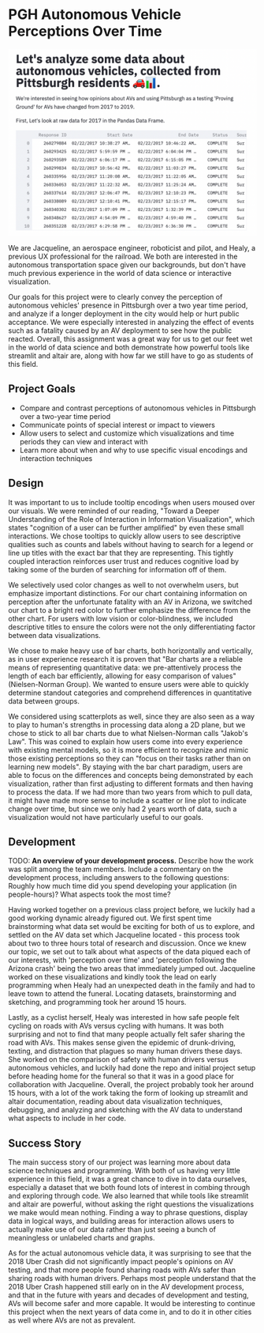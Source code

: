 # PGH Autonomous Vehicle Perceptions Over Time
![A screenshot of your application. Could be a GIF.](screenshot.png)

We are Jacqueline, an aerospace engineer, roboticist and pilot, and Healy, a previous UX professional for the railroad. We both are interested in the autonomous transportation space given our backgrounds, but don't have much previous experience in the world of data science or interactive visualization.  

Our goals for this project were to clearly convey the perception of autonomous vehicles' presence in Pittsburgh over a two year time period, and analyze if a longer deployment in the city would help or hurt public acceptance. We were especially interested in analyzing the effect of events such as a fatality caused by an AV deployment to see how the public reacted. Overall, this assignment was a great way for us to get our feet wet in the world of data science and both demonstrate how powerful tools like streamlit and altair are, along with how far we still have to go as students of this field. 

## Project Goals

- Compare and contrast perceptions of autonomous vehicles in Pittsburgh over a two-year time period
- Communicate points of special interest or impact to viewers 
- Allow users to select and customize which visualizations and time periods they can view and interact with
- Learn more about when and why to use specific visual encodings and interaction techniques 


## Design

It was important to us to include tooltip encodings when users moused over our visuals. We were reminded of our reading, "Toward a Deeper Understanding of the Role of Interaction in Information Visualization", which states "cognition of a user can be further amplified" by even these small interactions. We chose tooltips to quickly allow users to see descriptive qualities such as counts and labels without having to search for a legend or line up titles with the exact bar that they are representing. This tightly coupled interaction reinforces user trust and reduces cognitive load by taking some of the burden of searching for information off of them. 

We selectively used color changes as well to not overwhelm users, but emphasize important distinctions. For our chart containing information on perception after the unfortunate fatality with an AV in Arizona, we switched our chart to a bright red color to further emphasize the difference from the other chart. For users with low vision or color-blindness, we included descriptive titles to ensure the colors were not the only differentiating factor between data visualizations. 

We chose to make heavy use of bar charts, both horizontally and vertically, as in user experience research it is proven that "Bar charts are a reliable means of representing quantitative data: we pre-attentively process the length of each bar efficiently, allowing for easy comparison of values" (Nielsen-Norman Group). We wanted to ensure users were able to quickly determine standout categories and comprehend differences in quantitative data between groups.

We considered using scatterplots as well, since they are also seen as a way to play to human's strengths in processing data along a 2D plane, but we chose to stick to all bar charts due to what Nielsen-Norman calls "Jakob's Law". This was coined to explain how users come into every experience with existing mental models, so it is more efficient to recognize and mimic those existing perceptions so they can "focus on their tasks rather than on learning new models". By staying with the bar chart paradigm, users are able to focus on the differences and concepts being demonstrated by each visualization, rather than first adjusting to different formats and then having to process the data. If we had more than two years from which to pull data, it might have made more sense to include a scatter or line plot to indicate change over time, but since we only had 2 years worth of data, such a visualization would not have particularly useful to our goals.

## Development

TODO: **An overview of your development process.** Describe how the work was split among the team members. Include a commentary on the development process, including answers to the following questions: Roughly how much time did you spend developing your application (in people-hours)? What aspects took the most time?

Having worked together on a previous class project before, we luckily had a good working dynamic already figured out. We first spent time brainstorming what data set would be exciting for both of us to explore, and settled on the AV data set which Jacqueline located - this process took about two to three hours total of research and discussion. Once we knew our topic, we set out to talk about what aspects of the data piqued each of our interests, with 'perception over time' and 'perception following the Arizona crash' being the two areas that immediately jumped out. Jacqueline worked on these visualizations and kindly took the lead on early programming when Healy had an unexpected death in the family and had to leave town to attend the funeral. Locating datasets, brainstorming and sketching, and programming took her around 15 hours.

Lastly, as a cyclist herself, Healy was interested in how safe people felt cycling on roads with AVs versus cycling with humans. It was both surprising and not to find that many people actually felt safer sharing the road with AVs. This makes sense given the epidemic of drunk-driving, texting, and distraction that plagues so many human drivers these days. She worked on the comparison of safety with human drivers versus autonomous vehicles, and luckily had done the repo and initial project setup before heading home for the funeral so that it was in a good place for collaboration with Jacqueline. Overall, the project probably took her around 15 hours, with a lot of the work taking the form of looking up streamlit and altair documentation, reading about data visualization techniques, debugging, and analyzing and sketching with the AV data to understand what aspects to include in her code. 

## Success Story

The main success story of our project was learning more about data science techniques and programming. With both of us having very little experience in this field, it was a great chance to dive in to data ourselves, especially a dataset that we both found lots of interest in combing through and exploring through code. We also learned that while tools like streamlit and altair are powerful, without asking the right questions the visualizations we make would mean nothing. Finding a way to phrase questions, display data in logical ways, and building areas for interaction allows users to actually make use of our data rather than just seeing a bunch of meaningless or unlabeled charts and graphs. 

As for the actual autonomous vehicle data, it was surprising to see that the 2018 Uber Crash did not significantly impact people's opinions on AV testing, and that more people found sharing roads with AVs safer than sharing roads with human drivers. Perhaps most people understand that the 2018 Uber Crash happened still early on in the AV development process, and that in the future with years and decades of development and testing, AVs will become safer and more capable. It would be interesting to continue this project when the next years of data come in, and to do it in other cities as well where AVs are not as prevalent. 
